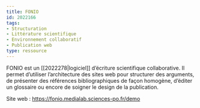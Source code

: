 ```yaml
---
title: FONIO
id: 2022166
tags:
- Structuration
- Littérature scientifique
- Environnement collaboratif
- Publication web
type: ressource
---
```


FONIO est un [[2022278|logiciel]] d’écriture scientifique collaborative. Il permet d’utiliser l’architecture des sites web pour structurer des arguments, de présenter des références bibliographiques de façon homogène, d’éditer un glossaire ou encore de soigner le design de la publication.

Site web : <https://fonio.medialab.sciences-po.fr/demo>


